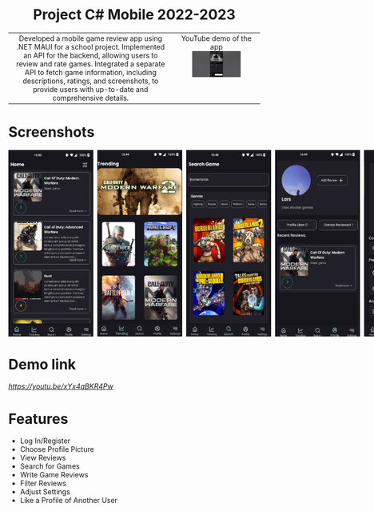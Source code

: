 <h1 align="center">
  Project C# Mobile 2022-2023
</h1>

<table border="0">
  <tr>
    <td align="center">
      Developed a mobile game review app using .NET MAUI for a school project. Implemented an API for the backend, allowing users to review and rate games. Integrated a separate API to fetch game information, including descriptions, ratings, and screenshots, to provide users with up-to-date and comprehensive details.
    </td>
    <td align="center" style="display: flex; flex-direction: column">
      YouTube demo of the app
      <a href="https://youtu.be/xYx4aBKR4Pw">
        <img style="width: 60%" src="Images/capture.PNG" alt="YouTube thumbmnail" />
      </a>
    </td>
  </tr>
</table>

# Screenshots

<div style="display: flex">
<img src="Images/Home.png" width="170" style="margin-right: 8px">
<img src="Images/Trending.png" width="170" style="margin-right: 8px">
<img src="Images/Search.png" width="170" style="margin-right: 8px">
<img src="Images/Profile.png" width="170" style="margin-right: 8px">
<img src="Images/Preferences.png" width="170" style="margin-right: 8px">
<img src="Images/Game.png" width="170" style="margin-right: 8px">
<img src="Images/Review.png" width="170">
</div>

# Demo link

*https://youtu.be/xYx4aBKR4Pw*

# Features

* Log In/Register
* Choose Profile Picture
* View Reviews
* Search for Games
* Write Game Reviews
* Filter Reviews
* Adjust Settings
* Like a Profile of Another User

